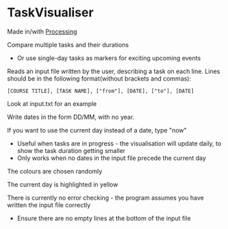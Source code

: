 # TaskVisualiser

Made in/with [Processing](https://processing.org/)

Compare multiple tasks and their durations
- Or use single-day tasks as markers for exciting upcoming events

Reads an input file written by the user, describing a task on each line.
Lines should be in the following format(without brackets and commas):

`[COURSE TITLE], [TASK NAME], ["from"], [DATE], ["to"], [DATE]`

Look at input.txt for an example

Write dates in the form DD/MM, with no year.

If you want to use the current day instead of a date, type "now"
- Useful when tasks are in progress - the visualisation will update daily, to show the task duration getting smaller
- Only works when no dates in the input file precede the current day

The colours are chosen randomly

The current day is highlighted in yellow

There is currently no error checking - the program assumes you have written the input file correctly
- Ensure there are no empty lines at the bottom of the input file
